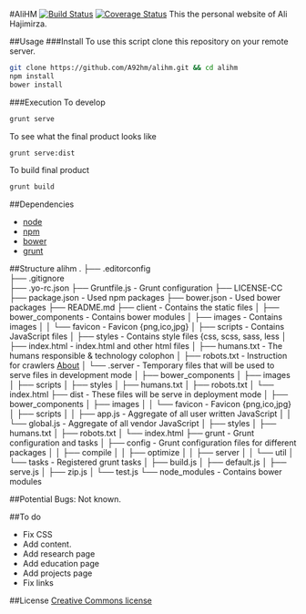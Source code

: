 #AliHM [![Build Status](https://travis-ci.org/A92hm/alihm.svg)](https://travis-ci.org/A92hm/alihm) [![Coverage Status](https://coveralls.io/repos/A92hm/alihm/badge.png)](https://coveralls.io/r/A92hm/alihm)
This the personal website of Ali Hajimirza.

##Usage
###Install
To use this script clone this repository on your remote server.
```bash
git clone https://github.com/A92hm/alihm.git && cd alihm
npm install
bower install
```
###Execution
To develop
```bash
grunt serve
```
To see what the final product looks like
```bash
grunt serve:dist
```
To build final product
```bash
grunt build
```

##Dependencies
* [node](http://nodejs.org)
* [npm](https://www.npmjs.com)
* [bower](https://github.com/bower/bower)
* [grunt](http://gruntjs.com)

##Structure
    alihm
    .
    ├── .editorconfig                   
    ├── .gitignore                  
    ├── .yo-rc.json
    ├── Gruntfile.js                - Grunt configuration
    ├── LICENSE-CC
    ├── package.json                - Used npm packages
    ├── bower.json                  - Used bower packages
    ├── README.md
    ├── client                      - Contains the static files
    │   ├── bower_components        - Contains bower modules
    │   ├── images                  - Contains images
    │   │     └── favicon         - Favicon {png,ico,jpg} 
    │   ├── scripts                 - Contains JavaScript files
    │   ├── styles                  - Contains style files {css, scss, sass, less
    │   ├── index.html              - index.html and other html files
    │   ├── humans.txt              - The humans responsible & technology colophon
    │   ├── robots.txt              - Instruction for crawlers [About](www.robotstxt.org/)
    │   └── .server                 - Temporary files that will be used to serve files in development mode
    │       ├── bower_components
    │       ├── images
    │       ├── scripts
    │       ├── styles
    │       ├── humans.txt
    │       ├── robots.txt
    │       └── index.html
    ├── dist                        - These files will be serve in deployment mode
    │   ├── bower_components
    │   ├── images
    │   │     └── favicon         - Favicon {png,ico,jpg} 
    │   ├── scripts
    │   │   ├── app.js              - Aggregate of all user written JavaScript
    │   │   └── global.js           - Aggregate of all vendor JavaScript
    │   ├── styles
    │   ├── humans.txt
    │   ├── robots.txt
    │   └── index.html
    ├── grunt                       - Grunt configuration and tasks
    │   ├── config                  - Grunt configuration files for different packages
    │   │   ├── compile
    │   │   ├── optimize
    │   │   ├── server
    │   │   └── util
    │   └── tasks                   - Registered grunt tasks
    │       ├── build.js
    │       ├── default.js
    │       ├── serve.js
    │       ├── zip.js
    │       └── test.js
    └── node_modules                - Contains bower modules

##Potential Bugs:
Not known. 

##To do
* Fix CSS
* Add content.
* Add research page
* Add education page
* Add projects page
* Fix links

##License
[Creative Commons license](http://creativecommons.org/licenses/by/4.0/)
